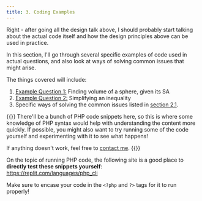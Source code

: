 ```yaml
---
title: 3. Coding Examples
---
```


Right - after going all the design talk above, I should probably start talking about the actual code itself and how the design principles above can be used in practice. 

In this section, I'll go through several specific examples of code used in actual questions, and also look at ways of solving common issues that might arise.

The things covered will include: 

1. [Example Question 1:](/3-general-examples/examples/1) Finding volume of a sphere, given its SA
2. [Example Question 2:](/3-general-examples/examples/2) Simplifying an inequality
3. Specific ways of solving the common issues listed in [section 2.1](#21-common-issues-with-dynamic-questions). 

{{<hint warning>}}
There'll be a bunch of PHP code snippets here, so this is where some knowledge of PHP syntax would help with understanding the content more quickly. If possible, you might also want to try running some of the code yourself and experimenting with it to see what happens! 

If anything doesn't work, feel free to [contact me](/other/contact).
{{</hint>}}

On the topic of running PHP code, the following site is a good place to **directly test these snippets yourself**: \
https://replit.com/languages/php_cli

Make sure to encase your code in the `<?php` and `?>` tags for it to run properly! 
